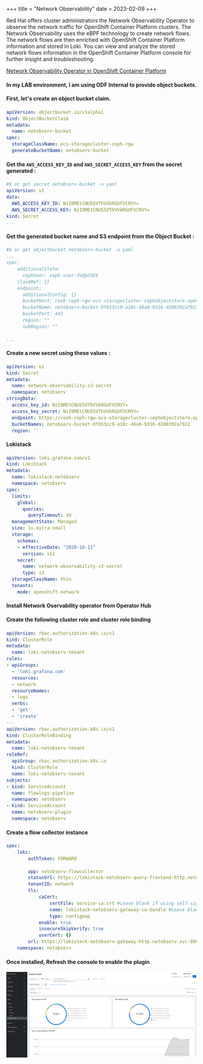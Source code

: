 +++
title = "Network Observability"
date = 2023-02-09
+++

Red Hat offers cluster administrators the Network Observability Operator to observe the network traffic for OpenShift Container Platform clusters. The Network Observability uses the eBPF technology to create network flows. The network flows are then enriched with OpenShift Container Platform information and stored in Loki. You can view and analyze the stored network flows information in the OpenShift Container Platform console for further insight and troubleshooting.

[Network Observability Operator in OpenShift Container Platform](https://docs.openshift.com/container-platform/4.12/networking/network_observability/understanding-network-observability-operator.html)


#### In my LAB environment, I am using ODF Internal to provide object buckets.

#### First, let's create an object bucket claim.

```yaml
apiVersion: objectbucket.io/v1alpha1
kind: ObjectBucketClaim
metadata: 
  name: netobserv-bucket 
spec:
  storageClassName: ocs-storagecluster-ceph-rgw
  generateBucketName: netobserv-bucket 
```

#### Get the `AWS_ACCESS_KEY_ID` and `AWS_SECRET_ACCESS_KEY` from the secret generated :

```yaml
#$ oc get secret netobserv-bucket -o yaml
apiVersion: v1
data:
  AWS_ACCESS_KEY_ID: NzI0MEtCNU5SVThVVkRGUFVCRVY=
  AWS_SECRET_ACCESS_KEY: NzI0MEtCNU5SVThVVkRGUFVCRVY=
kind: Secret
...
```
#### Get the generated bucket name and S3 endpoint from the Object Bucket :
```yaml
#$ oc get objectbucket netobserv-bucket -o yaml
...
spec:
    additionalState:
      cephUser: ceph-user-foQpCUE6
    claimRef: {}
    endpoint:
      additionalConfig: {}
      bucketHost: rook-ceph-rgw-ocs-storagecluster-cephobjectstore.openshift-storage.svc
      bucketName: netobserv-bucket-0f653cc9-a18c-46a0-9316-d200302a7922
      bucketPort: 443
      region: ""
      subRegion: ""

...
```

#### Create a new secret using these values :

```yaml
apiVersion: v1
kind: Secret
metadata:
  name: network-observability-s3-secret
  namespace: netobserv
stringData:
  access_key_id: NzI0MEtCNU5SVThVVkRGUFVCRVY=
  access_key_secret: NzI0MEtCNU5SVThVVkRGUFVCRVY=
  endpoint: https://rook-ceph-rgw-ocs-storagecluster-cephobjectstore.openshift-storage.svc
  bucketNames: netobserv-bucket-0f653cc9-a18c-46a0-9316-d200302a7922
  region: ''
```


#### Lokistack



```yaml
apiVersion: loki.grafana.com/v1
kind: LokiStack
metadata:
  name: lokistack-netobserv
  namespace: netobserv 
spec:
  limits:
    global:
      queries:
        queryTimeout: 1m
  managementState: Managed
  size: 1x.extra-small
  storage:
    schemas:
    - effectiveDate: "2020-10-11"
      version: v11
    secret:
      name: network-observability-s3-secret
      type: s3
  storageClassName: thin
  tenants:
    mode: openshift-network


```
#### Install Network Oservability operator from Operator Hub

#### Create the following cluster role and cluster role binding

```yaml
apiVersion: rbac.authorization.k8s.io/v1
kind: ClusterRole
metadata:
  name: loki-netobserv-tenant
rules:
- apiGroups:
  - 'loki.grafana.com'
  resources:
  - network
  resourceNames:
  - logs
  verbs:
  - 'get'
  - 'create'
---
apiVersion: rbac.authorization.k8s.io/v1
kind: ClusterRoleBinding
metadata:
  name: loki-netobserv-tenant
roleRef:
  apiGroup: rbac.authorization.k8s.io
  kind: ClusterRole
  name: loki-netobserv-tenant
subjects:
- kind: ServiceAccount
  name: flowlogs-pipeline              
  namespace: netobserv
- kind: ServiceAccount
  name: netobserv-plugin               
  namespace: netobserv

```

#### Create a flow collector instance

```yaml
spec:
    loki:
        authToken: FORWARD
      
        app: netobserv-flowcollector
        statusUrl: https://lokistack-netobserv-query-frontend-http.netobserv.svc:3100
        tenantID: network
        tls:
            caCert:
                certFile: service-ca.crt #Leave blank if using self-signed certificate (default)
                name: lokistack-netobserv-gateway-ca-bundle #Leave blank if using self-signed certificate (default)
                type: configmap
            enable: true
            insecureSkipVerify: true
            userCert: {}
        url: https://lokistack-netobserv-gateway-http.netobserv.svc:8080/api/logs/v1/network/
    namespace: netobserv

```

#### Once installed, Refresh the console to enable the plugin

![netobs](netobs.png)



